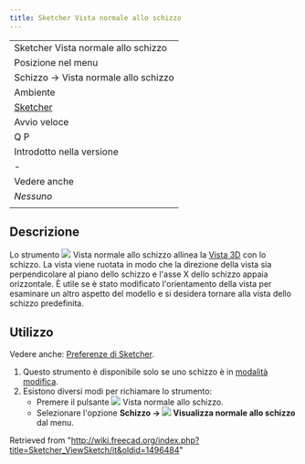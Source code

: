 ```yaml
---
title: Sketcher Vista normale allo schizzo
---
```

|  |
| --- |
| Sketcher Vista normale allo schizzo |
| Posizione nel menu |
| Schizzo → Vista normale allo schizzo |
| Ambiente |
| [Sketcher](/Sketcher_Workbench/it "Sketcher Workbench/it") |
| Avvio veloce |
| Q P |
| Introdotto nella versione |
| - |
| Vedere anche |
| *Nessuno* |
|  |

## Descrizione

Lo strumento ![](/images/Sketcher_ViewSketch.svg) Vista normale allo schizzo allinea la [Vista 3D](/3D_view/it "3D view/it") con lo schizzo. La vista viene ruotata in modo che la direzione della vista sia perpendicolare al piano dello schizzo e l'asse X dello schizzo appaia orizzontale. È utile se è stato modificato l'orientamento della vista per esaminare un altro aspetto del modello e si desidera tornare alla vista dello schizzo predefinita.

## Utilizzo

Vedere anche: [Preferenze di Sketcher](/Sketcher_Preferences/it#Display "Sketcher Preferences/it").

1. Questo strumento è disponibile solo se uno schizzo è in [modalità modifica](/Sketcher_EditSketch/it "Sketcher EditSketch/it").
2. Esistono diversi modi per richiamare lo strumento:
   * Premere il pulsante ![](/images/Sketcher_ViewSketch.svg) Vista normale allo schizzo.
   * Selezionare l'opzione **Schizzo → ![](/images/Sketcher_ViewSketch.svg) Visualizza normale allo schizzo** dal menu.

Retrieved from "<http://wiki.freecad.org/index.php?title=Sketcher_ViewSketch/it&oldid=1496484>"